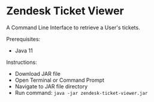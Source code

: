 # Zendesk Ticket Viewer

A Command Line Interface to retrieve a User's tickets.

Prerequisites:
- Java 11

Instructions:
 - Download JAR file
 - Open Terminal or Command Prompt
 - Navigate to JAR file directory
 - Run command:
 `java -jar zendesk-ticket-viewer.jar`
